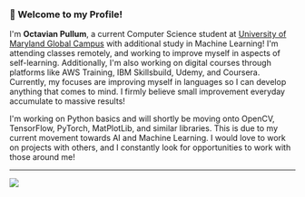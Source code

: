 ### 👋 Welcome to my Profile!
I'm **Octavian Pullum**, a current Computer Science student at [University of Maryland Global Campus](https://www.umgc.edu) with additional study in Machine Learning! I'm attending classes remotely, and working to improve myself in aspects of self-learning. Additionally, I'm also working on digital courses through platforms like AWS Training, IBM Skillsbuild, Udemy, and Coursera. Currently, my focuses are improving myself in languages so I can develop anything that comes to mind. I firmly believe small improvement everyday accumulate to massive results!

I'm working on Python basics and will shortly be moving onto OpenCV, TensorFlow, PyTorch, MatPlotLib, and similar libraries. This is due to my current movement towards AI and Machine Learning.
I would love to work on projects with others, and I constantly look for opportunities to work with those around me!

---
![](http://github-profile-summary-cards.vercel.app/api/cards/profile-details?username=opullum&theme=default)
